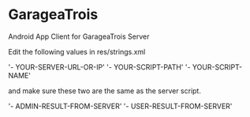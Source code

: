 GarageaTrois
============

Android App Client for GarageaTrois Server

Edit the following values in res/strings.xml

'-	    <string name="server_URL">YOUR-SERVER-URL-OR-IP</string>'
'-	    <string name="script_path">YOUR-SCRIPT-PATH</string>'
'-	    <string name="script_name">YOUR-SCRIPT-NAME</string>'

and make sure these two are the same as the server script.

'-	    <string name="adminresult">ADMIN-RESULT-FROM-SERVER</string>'
'-	    <string name="userresult">USER-RESULT-FROM-SERVER</string>'

